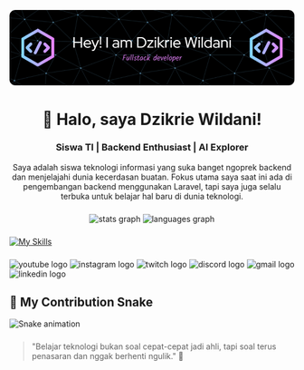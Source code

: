 ![Header](img/github-header-image.png)

<h1 align="center">👋 Halo, saya Dzikrie Wildani!</h1>
<h3 align="center">Siswa TI | Backend Enthusiast | AI Explorer</h3>

<p align="center">Saya adalah siswa teknologi informasi yang suka banget ngoprek backend dan menjelajahi dunia kecerdasan buatan. Fokus utama saya saat ini ada di pengembangan backend menggunakan Laravel, tapi saya juga selalu terbuka untuk belajar hal baru di dunia teknologi.</p>

###

<div align="center">
  <img src="https://github-readme-stats.vercel.app/api?username=maurodesouza&hide_title=false&hide_rank=false&show_icons=true&include_all_commits=true&count_private=true&disable_animations=false&theme=dracula&locale=en&hide_border=false" height="150" alt="stats graph"  />
  <img src="https://github-readme-stats.vercel.app/api/top-langs?username=maurodesouza&locale=en&hide_title=false&layout=compact&card_width=320&langs_count=5&theme=dracula&hide_border=false" height="150" alt="languages graph"  />
</div>

###

[![My Skills](https://skillicons.dev/icons?i=javascript,html,css,cpp,laravel,python,php,nodejs,java,vim,git,github)](https://skillicons.dev)

###

<div align="left">
  <img src="https://img.shields.io/static/v1?message=Youtube&logo=youtube&label=&color=FF0000&logoColor=white&labelColor=&style=for-the-badge" height="35" alt="youtube logo"  />
  <img src="https://img.shields.io/static/v1?message=Instagram&logo=instagram&label=&color=E4405F&logoColor=white&labelColor=&style=for-the-badge" height="35" alt="instagram logo"  />
  <img src="https://img.shields.io/static/v1?message=Twitch&logo=twitch&label=&color=9146FF&logoColor=white&labelColor=&style=for-the-badge" height="35" alt="twitch logo"  />
  <img src="https://img.shields.io/static/v1?message=Discord&logo=discord&label=&color=7289DA&logoColor=white&labelColor=&style=for-the-badge" height="35" alt="discord logo"  />
  <img src="https://img.shields.io/static/v1?message=Gmail&logo=gmail&label=&color=D14836&logoColor=white&labelColor=&style=for-the-badge" height="35" alt="gmail logo"  />
  <img src="https://img.shields.io/static/v1?message=LinkedIn&logo=linkedin&label=&color=0077B5&logoColor=white&labelColor=&style=for-the-badge" height="35" alt="linkedin logo"  />
</div>

###

## 🐍 My Contribution Snake
![Snake animation](https://github.com/lorddzik/lorddzik/blob/output/snake.svg)


###

> "Belajar teknologi bukan soal cepat-cepat jadi ahli, tapi soal terus penasaran dan nggak berhenti ngulik." 🚀
